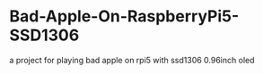 # Bad-Apple-On-RaspberryPi5-SSD1306
a project for playing bad apple on rpi5 with ssd1306 0.96inch oled

